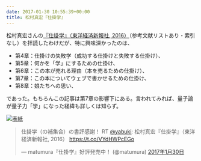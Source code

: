 ```yaml
---
date: 2017-01-30 10:55:39+00:00
title: 松村真宏『仕掛学』
---
```


松村真宏さんの[『仕掛学』（東洋経済新報社, 2016）](https://www.amazon.co.jp/dp/4492233733/)（参考文献リストあり・索引なし）を拝読したわけだが、特に興味深かったのは、

* 第4章：仕掛けの失敗学（成功する仕掛けと失敗する仕掛け）、
* 第5章：何かを「学」にするための仕掛け、
* 第6章：この本が売れる理由（本を売るための仕掛け）、
* 第7章：この本についてウェブで書かせるための仕掛け、
* 第8章：娘たちへの思い、

であった。もちろんこの記事は第7章の影響下にある。言われてみれば、量子論が量子力「学」になった経緯も詳しくは知らず。

[![表紙](https://images-fe.ssl-images-amazon.com/images/P/4492233733.09.jpg)](https://www.amazon.co.jp/dp/4492233733/)

<blockquote class="twitter-tweet" data-lang="ja"><p lang="ja" dir="ltr">仕掛学（の補集合）の書評感謝！ RT <a href="https://twitter.com/yabuki">@yabuki</a>: 松村真宏『仕掛学』（東洋経済新報社, 2016） <a href="https://t.co/VYdHWPcEGo">https://t.co/VYdHWPcEGo</a></p>&mdash; matumura『仕掛学』好評発売中！ (@matumura) <a href="https://twitter.com/matumura/status/826068630479646721">2017年1月30日</a></blockquote>
<script async src="//platform.twitter.com/widgets.js" charset="utf-8"></script>
